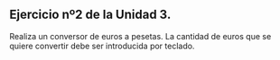 ## Ejercicio nº2 de la Unidad 3.

Realiza un conversor de euros a pesetas. La cantidad de euros que se quiere
convertir debe ser introducida por teclado.